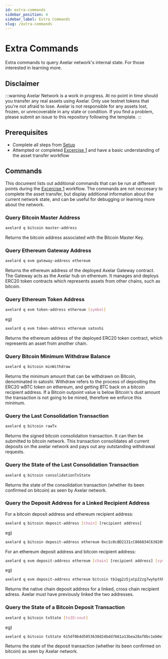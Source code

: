 ```yaml
---
id: extra-commands
sidebar_position: 4
sidebar_label: Extra Commands
slug: /extra-commands
---
```

# Extra Commands
Extra commands to query Axelar network's internal state. For those interested in learning more.

## Disclaimer
:::warning
Axelar Network is a work in progress. At no point in time should you transfer any real assets using Axelar. Only use testnet tokens that you're not afraid to lose. Axelar is not responsible for any assets lost, frozen, or unrecoverable in any state or condition. If you find a problem, please submit an issue to this repository following the template.
:::

## Prerequisites
- Complete all steps from [Setup](/setup.md)
- Attempted or completed [Excercise 1](/exercises/e1) and have a basic understanding of the asset transfer workflow

## Commands
This document lists out additional commands that can be run at different points during the [Excercise 1](/exercises/e1) workflow. The commands are not neccesary to complete the asset transfer, but display additional information about the current network state, and can be useful for debugging or learning more about the network.

### Query Bitcoin Master Address
```bash
axelard q bitcoin master-address
```

Returns the bitcoin address associated with the Bitcoin Master Key.


### Query Ethereum Gateway Address
```bash
axelard q evm gateway-address ethereum
```

Returns the ethereum address of the deployed Axelar Gateway contract. The Gateway acts as the Axelar hub on ethereum. It manages and deploys ERC20 token contracts which represents assets from other chains, such as bitcoin.


### Query Ethereum Token Address
```bash
axelard q evm token-address ethereum [symbol]
```
eg)

```bash
axelard q evm token-address ethereum satoshi
```

Returns the ethereum address of the deployed ERC20 token contract, which represents an asset from another chain.


### Query Bitcoin Minimum Withdraw Balance
```bash
axelard q bitcoin minWithdraw
```

Returns the minimum amount that can be withdrawn on Bitcoin, denominated in satoshi. Withdraw refers to the process of depositing the ERC20 wBTC token on ethereum, and getting BTC back on a bitcoin recipient address. If a Bitcoin outpoint value is below Bitcoin's dust amount the transaction is not going to be mined, therefore we enforce this minimum.


### Query the Last Consolidation Transaction
```bash
axelard q bitcoin rawTx
```

Returns the signed bitcoin consolidation transaction. It can then be submitted to bitcoin network. This transaction consolidates all current deposits on the axelar network and pays out any outstanding withdrawal requests.


### Query the State of the Last Consolidation Transaction
```bash
axelard q bitcoin consolidationTxState
```

Returns the state of the consolidation transaction (whether its been confirmed on bitcoin) as seen by Axelar network.


### Query the Deposit Address for a Linked Recipient Address
For a bitcoin deposit address and ethereum recipient address:
```bash
axelard q bitcoin deposit-address [chain] [recipient address]
```
eg)

```bash
axelard q bitcoin deposit-address ethereum 0xc1c0c8D2131cC866834C6382096EaDFEf1af2F52
```

For an ethereum deposit address and bitcoin recipient address:
```bash
axelard q evm deposit-address ethereum [chain] [recipient address] [symbol]
```
eg)

```bash
axelard q evm deposit-address ethereum bitcoin tb1qg2z5jatp22zg7wyhpthhgwvn0un05mdwmqgjln satoshi
```

Returns the native chain deposit address for a linked, cross chain recipient adress. Axelar must have previously linked the two addresses.


### Query the State of a Bitcoin Deposit Transaction
```bash
axelard q bitcoin txState [txID:vout]
```
eg)

```bash
axelard q bitcoin txState 615df0b4d5053630d24bdd7661a13bea28af8bc1eb0e10068d39b4f4f9b6082d:0
```

Returns the state of the deposit transaction (whether its been confirmed on bitcoin) as seen by Axelar network.
